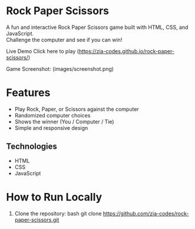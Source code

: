 # Rock Paper Scissors 

A fun and interactive Rock Paper Scissors game built with HTML, CSS, and JavaScript.  
Challenge the computer and see if you can win!

Live Demo
Click here to play (https://zia-codes.github.io/rock-paper-scissors/)

Game Screenshot: (images/screenshot.png)



# Features
- Play Rock, Paper, or Scissors against the computer  
- Randomized computer choices  
- Shows the winner (You / Computer / Tie)  
- Simple and responsive design  

## Technologies
- HTML  
- CSS  
- JavaScript  

# How to Run Locally
1. Clone the repository:
   bash
   git clone https://github.com/zia-codes/rock-paper-scissors.git

